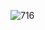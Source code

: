 ![716](https://github.com/skygitIG/Reels-since-july-2023/assets/117715724/d7c65258-ffe2-4847-a460-da0f2bda3e3d)
